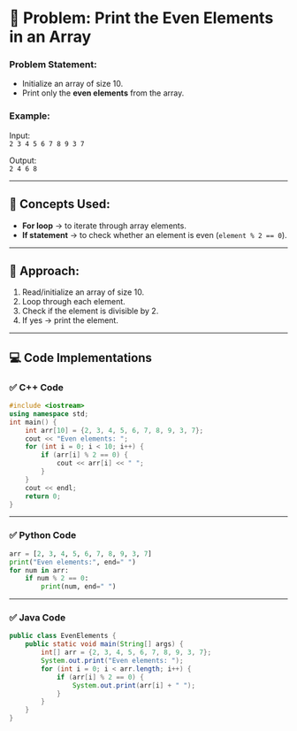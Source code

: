 # 📘 Problem: Print the Even Elements in an Array

### Problem Statement:

- Initialize an array of size 10.
- Print only the **even elements** from the array.

### Example:

Input:  
`2 3 4 5 6 7 8 9 3 7`

Output:  
`2 4 6 8`

---

## 🔑 Concepts Used:

- **For loop** → to iterate through array elements.
- **If statement** → to check whether an element is even (`element % 2 == 0`).

---

## 📝 Approach:

1. Read/initialize an array of size 10.
2. Loop through each element.
3. Check if the element is divisible by 2.
4. If yes → print the element.

---

## 💻 Code Implementations

### ✅ C++ Code

```c++
#include <iostream> 
using namespace std;  
int main() {     
	int arr[10] = {2, 3, 4, 5, 6, 7, 8, 9, 3, 7};      
	cout << "Even elements: ";     
	for (int i = 0; i < 10; i++) {         
		if (arr[i] % 2 == 0) {             
			cout << arr[i] << " ";         
		}     
	}     
	cout << endl;     
	return 0; 
}

```
---

### ✅ Python Code

```python
arr = [2, 3, 4, 5, 6, 7, 8, 9, 3, 7]  
print("Even elements:", end=" ") 
for num in arr:     
	if num % 2 == 0:         
		print(num, end=" ")
```

---

### ✅ Java Code

```java
public class EvenElements {     
	public static void main(String[] args) {         
		int[] arr = {2, 3, 4, 5, 6, 7, 8, 9, 3, 7};
		System.out.print("Even elements: ");         
		for (int i = 0; i < arr.length; i++) {             
			if (arr[i] % 2 == 0) {    
				System.out.print(arr[i] + " ");             
			}         
		}     
	} 
}
```